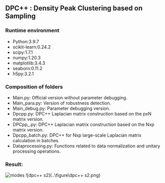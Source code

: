 ## DPC++ : Density Peak Clustering based on Sampling

### Runtime environment

* Python:3.9.7
* scikit-learn:0.24.2
* scipy:1.7.1
* numpy:1.20.3
* matplotlib:3.4.3
* seaborn:0.11.2
* h5py:3.2.1

### Composition of folders

* Main.py: Official version without parameter debugging.
* Main_para.py: Version of robustness detection.
* Main_debug.py: Parameter debugging version.
* Dpcpp.py: DPC++ Laplacian matrix construction based on the pxN matrix version.
* DPCpp_.py: DPC++ Laplacian matrix construction based on the Nxp matrix version.
* Dpcpp_batch.py: DPC++ for Nxp large-scale Laplacian matrix calculation in batches.
* Dataprocessing.py:  Functions related to data normalization and unitary processing operations.

### Result:
![modes](..\figure\modes.png)
![dpc++ s2](..\figure\dpc++ s2.png)
